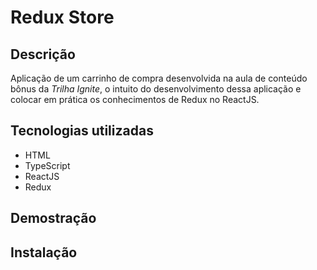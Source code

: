 # Redux Store

## Descrição
Aplicação de um carrinho de compra desenvolvida na aula de conteúdo bônus da _Trilha Ignite_, o intuito do desenvolvimento dessa aplicação e colocar em prática os conhecimentos de Redux no ReactJS.

## Tecnologias utilizadas
* HTML
* TypeScript
* ReactJS
* Redux

## Demostração

## Instalação
